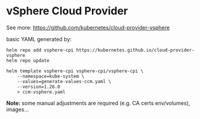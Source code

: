 # vSphere Cloud Provider

See more: https://github.com/kubernetes/cloud-provider-vsphere

basic YAML generated by:

```
helm repo add vsphere-cpi https://kubernetes.github.io/cloud-provider-vsphere
helm repo update

helm template vsphere-cpi vsphere-cpi/vsphere-cpi \
    --namespace=kube-system \
    --values=generate-values-ccm.yaml \
    --version=1.26.0
    > ccm-vsphere.yaml
```

**Note:** some manual adjustments are required (e.g. CA certs env/volumes), images...
